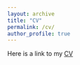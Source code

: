```yaml
---
layout: archive
title: "CV"
permalink: /cv/
author_profile: true
---
```


Here is a link to my <a href="../files/paper1.pdf">CV</a> 

